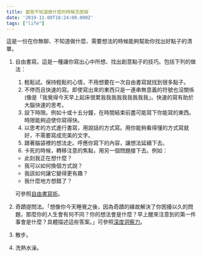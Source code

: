 ```yaml
---
title: 當我不知道做什麼的時候怎麼辦
date: '2019-11-08T18:24:00.000Z'
tags: ["life"]
---
```


這是一份在你無聊、不知道做什麼、需要想法的時候能夠幫助你找出好點子的清單。

1. 自由書寫。這是一種讓你寫出心中所想、找出創意點子的技巧。包括下列的做法：

    1. 輕鬆試。保持輕鬆的心情，不用想要在一次自由書寫就找到很多點子。
    2. 不停而且快速的寫。即使寫出來的東西只是一連串無意義的符號也沒關係(像是「我覺得今天早上起床很累我我我我我我我我我」。快速的寫有助於大腦快速的思考。
    3. 設下時限。例如十或十五分鐘，在時間結束前盡可能寫下你能寫的東西。時限能夠迫使你寫得快。
    4. 以思考的方式進行書寫，用說話的方式寫。用你能夠看得懂的方式寫就好，不需要寫成完美的文字。
    5. 跟著腦袋裡的想法走。呼應你寫下的內容，讓想法延續下去。
    6. 卡死的時候，轉移注意的焦點，用另一個問題接下去。例如：
      * 此刻我正在想什麼？
      * 我可以如何換個方式說？
      * 我該如何讓它變得更有趣？
      * 我什麼地方想錯了？

    可參照[自由書寫術](https://www.books.com.tw/products/0010726388)。

2. 奇蹟提問法。「想像你今天睡覺之後，因為奇蹟的緣故解決了你困擾以久的問題，那麼你的人生會有何不同？你的想法會是什麼？早上醒來注意到的第一件事會是什麼？具體描述這些答案。」可參照[深度洞察力](https://www.books.com.tw/products/0010804253)。
3. 散步。
4. 洗熱水澡。